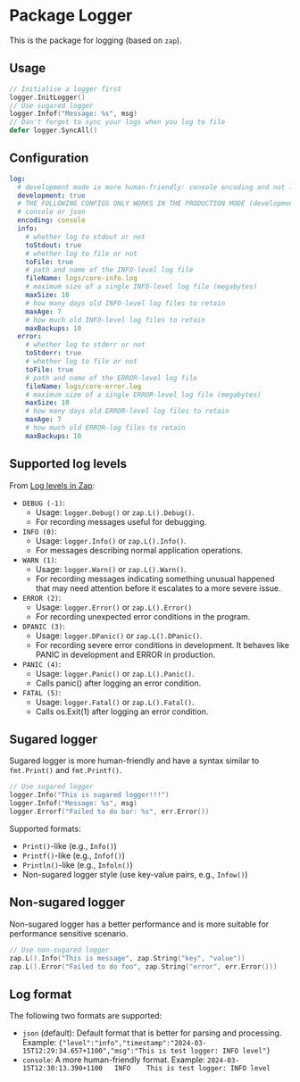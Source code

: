 # Package Logger

This is the package for logging (based on `zap`).

## Usage

```go
// Initialise a logger first
logger.InitLogger()
// Use sugared logger
logger.Infof("Message: %s", msg)
// Don't forget to sync your logs when you log to file
defer logger.SyncAll()
```

## Configuration

```yaml
log:
  # development mode is more human-friendly: console encoding and not log to file
  development: true
  # THE FOLLOWING CONFIGS ONLY WORKS IN THE PRODUCTION MODE (development: false)
  # console or json
  encoding: console
  info:
    # whether log to stdout or not
    toStdout: true
    # whether log to file or not
    toFile: true
    # path and name of the INFO-level log file
    fileName: logs/core-info.log
    # maximum size of a single INFO-level log file (megabytes)
    maxSize: 10
    # how many days old INFO-level log files to retain
    maxAge: 7
    # how much old INFO-level log files to retain
    maxBackups: 10
  error:
    # whether log to stderr or not
    toStderr: true
    # whether log to file or not
    toFile: true
    # path and name of the ERROR-level log file
    fileName: logs/core-error.log
    # maximum size of a single ERROR-level log file (megabytes)
    maxSize: 10
    # how many days old ERROR-level log files to retain
    maxAge: 7
    # how much old ERROR-log files to retain
    maxBackups: 10

```

## Supported log levels

From [Log levels in Zap](https://betterstack.com/community/guides/logging/go/zap/#log-levels-in-zap):

- `DEBUG (-1)`:
  - Usage: `logger.Debug()` or `zap.L().Debug()`.
  - For recording messages useful for debugging.
- `INFO (0)`:
  - Usage: `logger.Info()` or `zap.L().Info()`.
  - For messages describing normal application operations.
- `WARN (1)`: 
  - Usage: `logger.Warn()` or `zap.L().Warn()`.
  - For recording messages indicating something unusual happened that may need attention before it escalates to a more severe issue.
- `ERROR (2)`: 
  - Usage: `logger.Error()` or `zap.L().Error()`
  - For recording unexpected error conditions in the program.
- `DPANIC (3)`:
  - Usage: `logger.DPanic()` or `zap.L().DPanic()`.
  - For recording severe error conditions in development. It behaves like PANIC in development and ERROR in production.
- `PANIC (4)`:
  - Usage: `logger.Panic()` or `zap.L().Panic()`.
  - Calls panic() after logging an error condition.
- `FATAL (5)`:
  - Usage: `logger.Fatal()` or `zap.L().Fatal()`.
  - Calls os.Exit(1) after logging an error condition.

## Sugared logger

Sugared logger is more human-friendly and have a syntax similar to `fmt.Print()` and `fmt.Printf()`.

```go
// Use sugared logger
logger.Info("This is sugared logger!!!")
logger.Infof("Message: %s", msg)
logger.Errorf("Failed to do bar: %s", err.Error())
```

Supported formats:

- `Print()`-like (e.g., `Info()`)
- `Printf()`-like (e.g., `Infof()`)
- `Println()`-like (e.g., `Infoln()`)
- Non-sugared logger style (use key-value pairs, e.g., `Infow()`)

## Non-sugared logger

Non-sugared logger has a better performance and is more suitable for performance sensitive scenario.

```go
// Use non-sugared logger
zap.L().Info("This is message", zap.String("key", "value"))
zap.L().Error("Failed to do foo", zap.String("error", err.Error()))
```

## Log format

The following two formats are supported:

- `json` (default): Default format that is better for parsing and processing. Example: `{"level":"info","timestamp":"2024-03-15T12:29:34.657+1100","msg":"This is test logger: INFO level"}`
- `console`: A more human-friendly format. Example: `2024-03-15T12:30:13.390+1100	INFO	This is test logger: INFO level`
